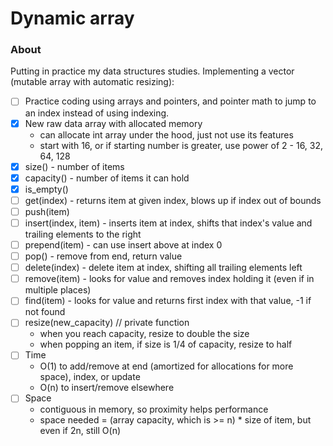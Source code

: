 # Dynamic array 

### About
Putting in practice my data structures studies. Implementing a vector (mutable array with automatic resizing):
- [ ] Practice coding using arrays and pointers, and pointer math to jump to an index instead of using indexing.
- [x] New raw data array with allocated memory
	- can allocate int array under the hood, just not use its features
	- start with 16, or if starting number is greater, use power of 2 - 16, 32, 64, 128
- [x] size() - number of items
- [x] capacity() - number of items it can hold
- [x] is_empty()
- [ ] get(index) - returns item at given index, blows up if index out of bounds
- [ ] push(item)
- [ ] insert(index, item) - inserts item at index, shifts that index's value and trailing elements to the right
- [ ] prepend(item) - can use insert above at index 0
- [ ] pop() - remove from end, return value
- [ ] delete(index) - delete item at index, shifting all trailing elements left
- [ ] remove(item) - looks for value and removes index holding it (even if in multiple places)
- [ ] find(item) - looks for value and returns first index with that value, -1 if not found
- [ ] resize(new_capacity) // private function
	- when you reach capacity, resize to double the size
	- when popping an item, if size is 1/4 of capacity, resize to half
- [ ] Time
	- O(1) to add/remove at end (amortized for allocations for more space), index, or update
	- O(n) to insert/remove elsewhere
- [ ] Space
	- contiguous in memory, so proximity helps performance
	- space needed = (array capacity, which is >= n) * size of item, but even if 2n, still O(n)